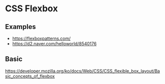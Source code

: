 # CSS Flexbox

## Examples

- <https://flexboxpatterns.com/>
- <https://d2.naver.com/helloworld/8540176>

## Basic

<https://developer.mozilla.org/ko/docs/Web/CSS/CSS_flexible_box_layout/Basic_concepts_of_flexbox>
